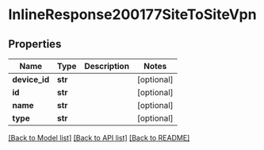 # InlineResponse200177SiteToSiteVpn

## Properties
Name | Type | Description | Notes
------------ | ------------- | ------------- | -------------
**device_id** | **str** |  | [optional] 
**id** | **str** |  | [optional] 
**name** | **str** |  | [optional] 
**type** | **str** |  | [optional] 

[[Back to Model list]](../README.md#documentation-for-models) [[Back to API list]](../README.md#documentation-for-api-endpoints) [[Back to README]](../README.md)


